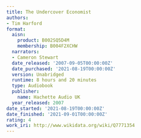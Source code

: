 ```yaml
---
title: The Undercover Economist
authors:
- Tim Harford
format:
  aisn:
    product: B002SQ5D4M
    membership: B004F2XCHW
  narrators:
  - Cameron Stewart
  date_released: '2007-09-05T00:00:00Z'
  date_purchased: '2021-08-19T00:00:00Z'
  version: Unabridged
  runtime: 8 hours and 20 minutes
  type: Audiobook
  publisher:
    name: Hachette Audio UK
  year_released: 2007
date_started: '2021-08-19T00:00:00Z'
date_finished: '2021-09-01T00:00:00Z'
rating: 4
work_iri: http://www.wikidata.org/wiki/Q7771354
---
```


